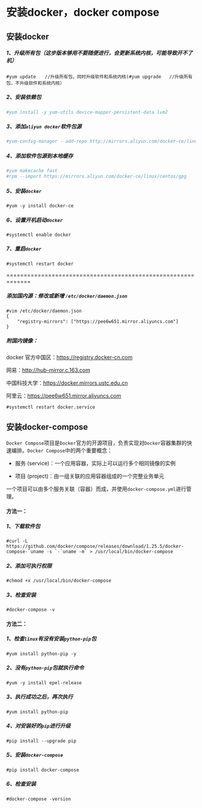 # 安装docker，docker compose

## 安装docker

##### 1、升级所有包（这步版本够用不要随便进行，会更新系统内核，可能导致开不了机）

```shell
#yum update　　//升级所有包，同时升级软件和系统内核(#yum upgrade   //升级所有包，不升级软件和系统内核）
```

##### 2、安装依赖包

```sh
#yum install -y yum-utils device-mapper-persistent-data lvm2
```

##### 3、添加`aliyun docker`软件包源

```sh
#yum-config-manager --add-repo http://mirrors.aliyun.com/docker-ce/linux/centos/docker-ce.repo
```

##### 4、添加软件包源到本地缓存

```sh
#yum makecache fast
#rpm --import https://mirrors.aliyun.com/docker-ce/linux/centos/gpg
```

##### 5、安装`docker`

```shell
#yum -y install docker-ce
```

##### 6、设置开机启动`docker`

```shell
#systemctl enable docker
```

##### 7、重启`docker`

```shell
#systemctl restart docker
```

=============================================================

##### 添加国内源：修改或新增 `/etc/docker/daemon.json`

```shell
#vim /etc/docker/daemon.json
{
	"registry-mirrors": ["https://pee6w651.mirror.aliyuncs.com"]
}
```

##### 附国内镜像：

docker 官方中国区：https://registry.docker-cn.com

网易：http://hub-mirror.c.163.com

中国科技大学：https://docker.mirrors.ustc.edu.cn

阿里云：https://pee6w651.mirror.aliyuncs.com

```shell
#systemctl restart docker.service
```

## 安装docker-compose

`Docker Compose`项目是`Docker`官方的开源项目，负责实现对`Docker`容器集群的快速编排。`Docker Compose`中的两个重要概念：

- 服务 (service)：一个应用容器，实际上可以运行多个相同镜像的实例

- 项目 (project)：由一组关联的应用容器组成的一个完整业务单元

一个项目可以由多个服务关联（容器）而成，并使用`docker-compose.yml`进行管理。

#### 方法一：

##### 1、下载软件包

```shell
#curl -L https://github.com/docker/compose/releases/download/1.25.5/docker-compose-`uname -s `-`uname -m` > /usr/local/bin/docker-compose
```

#####  2、添加可执行权限

```shell
#chmod +x /usr/local/bin/docker-compose
```

#####  3、检查安装

```shell
#docker-compose -v
```

#### 方法二： 

##### 1、检查`linux`有没有安装`python-pip`包

```shell
#yum install python-pip -y
```

##### 2、没有`python-pip`包就执行命令 

```shell
#yum -y install epel-release
```

##### 3、执行成功之后，再次执行

```shell
#yum install python-pip
```

##### 4、对安装好的`pip`进行升级 

```shell
#pip install --upgrade pip
```

##### 5、安装`docker-compose`

```shell
#pip install docker-compose
```

##### 6、检查安装

```shell
#docker-compose -version
```


